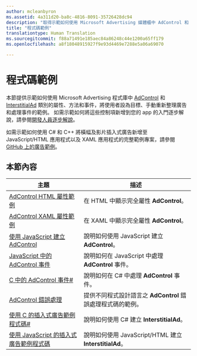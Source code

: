 ```yaml
---
author: mcleanbyron
ms.assetid: 4a311d20-ba8c-4816-8091-35726428dc94
description: "取得示範如何使用 Microsoft Advertising 媒體櫃中 AdControl 和 InterstitialAd 類別的屬性、方法和事件的其他範例。"
title: "程式碼範例"
translationtype: Human Translation
ms.sourcegitcommit: f88a71491e185aec84a86248c44e1200a65ff179
ms.openlocfilehash: a8f18048915927f9e93d4469e7288e5a06a69070

---
```


# <a name="code-samples"></a>程式碼範例




本節提供示範如何使用 Microsoft Advertising 程式庫中 [AdControl](https://msdn.microsoft.com/library/windows/apps/microsoft.advertising.winrt.ui.adcontrol.aspx) 和 [InterstitialAd](https://msdn.microsoft.com/library/windows/apps/microsoft.advertising.winrt.ui.interstitialad.aspx) 類別的屬性、方法和事件，將使用者設為目標、手動重新整理廣告和處理事件的範例。 如需示範如何將這些控制項新增到您的 app 的入門逐步解說，請參閱[開發人員逐步解說](developer-walkthroughs.md)。

如需示範如何使用 C# 和 C++ 將橫幅及影片插入式廣告新增至 JavaScript/HTML 應用程式以及 XAML 應用程式的完整範例專案，請參閱 [GitHub 上的廣告範例](http://aka.ms/githubads)。

## <a name="in-this-section"></a>本節內容

|  主題    | 描述 |               
|----------|-------|
| [AdControl HTML 屬性範例](html-properties-example.md)     | 在 HTML 中顯示完全屬性 **AdControl**。        |
| [AdControl XAML 屬性範例](xaml-properties-example.md)     | 在 XAML 中顯示完全屬性 **AdControl**。        |
| [使用 JavaScript 建立 AdControl](create-an-adcontrol-in-javascript.md)     | 說明如何使用 JavaScript 建立 **AdControl**。        |
| [JavaScript 中的 AdControl 事件](adcontrol-events-in-javascript.md)     | 說明如何在 JavaScript 中處理 **AdControl** 事件。       |
| [C 中的 AdControl 事件#](adcontrol-events-in-c.md)     | 說明如何在 C# 中處理 **AdControl** 事件。       |
| [AdControl 錯誤處理](adcontrol-error-handling.md)     | 提供不同程式設計語言之 **AdControl** 錯誤處理程式碼的範例。        |
| [使用 C 的插入式廣告範例程式碼#](interstitial-ad-sample-code-in-c.md)   | 說明如何使用 C# 建立 <strong>InterstitialAd</strong>。        |
| [使用 JavaScript 的插入式廣告範例程式碼](interstitial-ad-sample-code-in-javascript.md)       | 說明如何使用 JavaScript/HTML 建立 <strong>InterstitialAd</strong>。        |



 

 

 



<!--HONumber=Dec16_HO2-->


